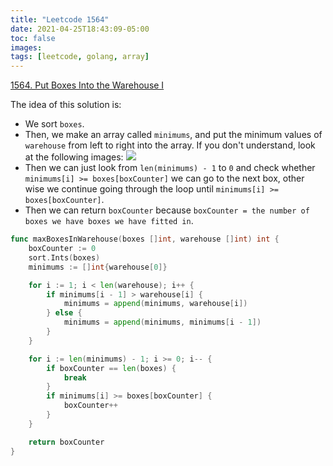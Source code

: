 ```yaml
---
title: "Leetcode 1564"
date: 2021-04-25T18:43:09-05:00
toc: false
images:
tags: [leetcode, golang, array]
---
```


[1564. Put Boxes Into the Warehouse I](https://leetcode.com/problems/put-boxes-into-the-warehouse-i/)

The idea of this solution is:
* We sort `boxes`.
* Then, we make an array called `minimums`, and put the minimum values of `warehouse` from left to right into the array. If you don't understand, look at the following images: ![](https://i.imgur.com/O8cQYXz.jpg)
* Then we can just look from `len(minimums) - 1` to `0` and check whether `minimums[i] >= boxes[boxCounter]` we can go to the next box, other wise we continue going through the loop until `minimums[i] >= boxes[boxCounter]`.
* Then we can return `boxCounter` because `boxCounter = the number of boxes we have boxes we have fitted in`.


``` go
func maxBoxesInWarehouse(boxes []int, warehouse []int) int {
    boxCounter := 0
    sort.Ints(boxes)
    minimums := []int{warehouse[0]}

    for i := 1; i < len(warehouse); i++ {
        if minimums[i - 1] > warehouse[i] {
            minimums = append(minimums, warehouse[i])
        } else {
            minimums = append(minimums, minimums[i - 1])
        }
    }

    for i := len(minimums) - 1; i >= 0; i-- {
        if boxCounter == len(boxes) {
            break
        }
        if minimums[i] >= boxes[boxCounter] {
            boxCounter++
        }
    }

    return boxCounter
}
```